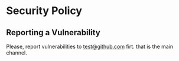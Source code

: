 # Security Policy

## Reporting a Vulnerability

Please, report vulnerabilities to test@github.com firt. that is the main channel.
